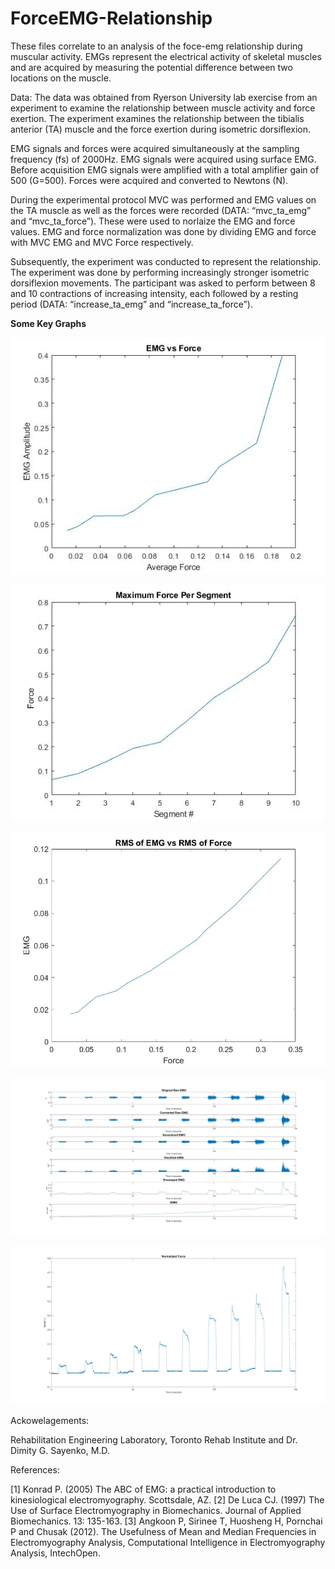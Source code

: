 # ForceEMG-Relationship

These files correlate to an analysis of the foce-emg relationship during muscular activity. EMGs represent the electrical activity of skeletal muscles and are acquired by measuring the potential difference between two locations on the muscle. 

Data:
The data was obtained from Ryerson University lab exercise from an experiment to examine the relationship between muscle activity and force exertion. The experiment examines the relationship between the tibialis anterior (TA) muscle and the force exertion during isometric dorsiflexion. 

EMG signals and forces were acquired simultaneously at the sampling frequency (fs) of 2000Hz. EMG signals were acquired using surface EMG. Before acquisition EMG signals were amplified with a total amplifier gain of 500 (G=500). Forces were acquired and converted to Newtons (N).

During the experimental protocol MVC was performed and EMG values on the TA muscle as well as the forces were recorded (DATA: “mvc_ta_emg” and “mvc_ta_force”). These were used to norlaize the EMG and force values. EMG and force normalization was done by dividing EMG and force with MVC EMG and MVC Force respectively.

Subsequently, the experiment was conducted to represent the relationship. The experiment was done by performing increasingly stronger isometric dorsiflexion movements. The participant was asked to perform between 8 and 10 contractions of increasing intensity, each followed by a resting period (DATA: “increase_ta_emg” and “increase_ta_force”).

**Some Key Graphs** 

![](Graphs/EMGvsForce.jpg)

![](Graphs/MaxForcePerSegment.jpg)	

![](Graphs/rmsemgvsforce.jpg)

![](Graphs/EMG.jpg)

![](Graphs/NormalizedForce.jpg)	

Ackowelagements:

Rehabilitation Engineering Laboratory, Toronto Rehab Institute and Dr. Dimity G. Sayenko, M.D.

References:

[1] Konrad P. (2005) The ABC of EMG: a practical introduction to kinesiological electromyography. Scottsdale, AZ.
[2] De Luca CJ. (1997) The Use of Surface Electromyography in Biomechanics. Journal of Applied Biomechanics. 13: 135-163.
[3] Angkoon P, Sirinee T, Huosheng H, Pornchai P and Chusak (2012). The Usefulness of Mean and Median Frequencies in Electromyography Analysis, Computational Intelligence in Electromyography Analysis, IntechOpen.
